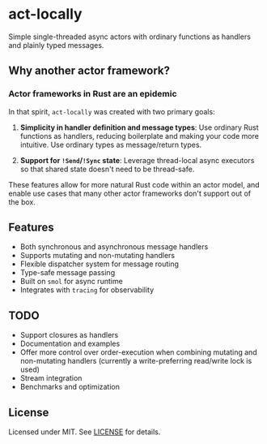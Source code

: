 # act-locally

Simple single-threaded async actors with ordinary functions as handlers and plainly typed messages.

## Why another actor framework?
### **Actor frameworks in Rust are an epidemic**

In that spirit, `act-locally` was created with two primary goals:

1. **Simplicity in handler definition and message types**: Use ordinary Rust functions as handlers, reducing boilerplate and making your code more intuitive.  Use ordinary types as message/return types.

2. **Support for `!Send`/`!Sync` state**: Leverage thread-local async executors so that shared state doesn't need to be thread-safe.

These features allow for more natural Rust code within an actor model, and enable use cases that many other actor frameworks don't support out of the box.

## Features

- Both synchronous and asynchronous message handlers
- Supports mutating and non-mutating handlers
- Flexible dispatcher system for message routing
- Type-safe message passing
- Built on `smol` for async runtime
- Integrates with `tracing` for observability

## TODO
- Support closures as handlers
- Documentation and examples
- Offer more control over order-execution when combining mutating and non-mutating handlers (currently a write-preferring read/write lock is used)
- Stream integration
- Benchmarks and optimization

## License

Licensed under MIT. See [LICENSE](LICENSE) for details.
